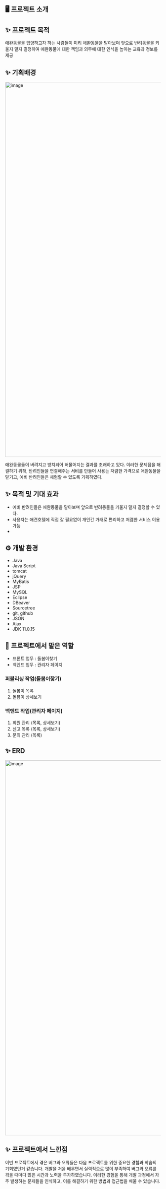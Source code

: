 ## 🖥️ 프로젝트 소개

 
 ## ✨ 프로젝트 목적 
 애완동물을 입양하고자 하는 사람들이 미리 애완동물을 맡아보며 앞으로 반려동물을 키울지 말지 결정하여 애완동물에 대한 책임과 의무에 대한 인식을 높이는 교육과 정보를 제공

 ## ✨ 기획배경
  <img width="1209" alt="image" src="https://user-images.githubusercontent.com/81303136/243099427-eb0a5481-1ac4-4d11-8854-a65da3362624.png"><br>
 
 애완동물들이 버려지고 방치되어 허물어지는 결과를 초래하고 있다. 이러한 문제점을 해결하기 위해, 반려인들을 연결해주는 서비를 만들어 사용는 저렴한 가격으로 애완동물을 맡기고, 예비 반려인들은 체험할 수 있도록 기획하였다.
 
 ## ✨ 목적 및 기대 효과
- 예비 반려인들은 애완동물을 맡아보며 앞으로 반려동물을 키울지 말지 결정할 수 있다.
- 사용자는 애견호텔에 직접 갈 필요없이 개인간 거래로 편리하고 저렴한 서비스 이용 가능
- 
## ⚙️ 개발 환경
- Java
- Java Script
- tomcat
- jQuery
- MyBatis
- JSP
- MySQL
- Eclipse
- DBeaver
- Sourcetree
- git, github
- JSON
- Ajax
- JDK 11.0.15


 ## 📌 프로젝트에서 맡은 역할 
- 프론트 업무 : 돌봄이찾기
- 백엔드 업무 : 관리자 페이지

### 퍼블리싱 작업(돌봄이찾기)
 1. 돌봄이 목록 <br>
 2. 돌봄이 상세보기 <br>

### 백엔드 작업(관리자 페이지)
 1. 회원 관리 (목록, 상세보기) <br>
 2. 신고 목록 (목록, 상세보기) <br>
 3. 문의 관리 (목록)<br>
 

## ✨ ERD
<img width="1209" alt="image" src="https://user-images.githubusercontent.com/81303136/243106570-6f67a89f-edb6-4ed8-a9fc-b085029a0f1d.png"><br>

## ✨ 프로젝트에서 느낀점
이번 프로젝트에서 겪은 버그와 오류들은 다음 프로젝트를 위한 중요한 경험과 학습의 기회였던거 같습니다. 
개발을 처음 배우면서 실력적으로 많이 부족하여 버그와 오류를 겪을 때마다 많은 시간과 노력을 투자하였습니다.
이러한 경험을 통해 개발 과정에서 자주 발생하는 문제들을 인식하고, 이를 해결하기 위한 방법과 접근법을 배울 수 있습니다. 



